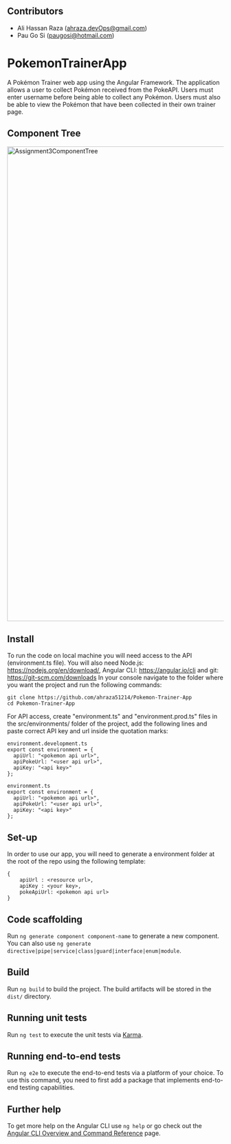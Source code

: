 ## Contributors
* Ali Hassan Raza (ahraza.devOps@gmail.com)
* Pau Go Si (paugosi@hotmail.com)

# PokemonTrainerApp
A Pokémon Trainer web app using the Angular Framework. The application allows a user to collect Pokémon received from the PokeAPI. Users must enter username 
before being able to collect any Pokémon. Users must also be able to view the Pokémon that have been 
collected in their own trainer page.

## Component Tree
<img width="1100" alt="Assignment3ComponentTree" src="https://github.com/ahraza51214/Pokemon-Trainer-App/assets/127191401/ce78a327-8b3b-49fd-86d0-d7c290d3c62f">

## Install
To run the code on local machine you will need access to the API (environment.ts file). 
You will also need Node.js: https://nodejs.org/en/download/, Angular CLI: https://angular.io/cli and git: https://git-scm.com/downloads
In your console navigate to the folder where you want the project and run the following commands:
```
git clone https://github.com/ahraza51214/Pokemon-Trainer-App
cd Pokemon-Trainer-App
```
For API access, create "environment.ts" and "environment.prod.ts" files in the src/environments/ folder of the project, add the following lines and paste correct API key and url inside the quotation marks:
```
environment.development.ts
export const environment = {
  apiUrl: "<pokemon api url>",
  apiPokeUrl: "<user api url>",
  apiKey: "<api key>"
};

environment.ts
export const environment = {
  apiUrl: "<pokemon api url>",
  apiPokeUrl: "<user api url>",
  apiKey: "<api key>"
};
```

## Set-up
In order to use our app, you will need to generate a environment folder at the root of the repo using the following template:
```
{
    apiUrl : <resource url>,
    apiKey : <your key>,
    pokeApiUrl: <pokemon api url>
}
```
## Code scaffolding

Run `ng generate component component-name` to generate a new component. You can also use `ng generate directive|pipe|service|class|guard|interface|enum|module`.

## Build

Run `ng build` to build the project. The build artifacts will be stored in the `dist/` directory.

## Running unit tests

Run `ng test` to execute the unit tests via [Karma](https://karma-runner.github.io).

## Running end-to-end tests

Run `ng e2e` to execute the end-to-end tests via a platform of your choice. To use this command, you need to first add a package that implements end-to-end testing capabilities.

## Further help

To get more help on the Angular CLI use `ng help` or go check out the [Angular CLI Overview and Command Reference](https://angular.io/cli) page.
